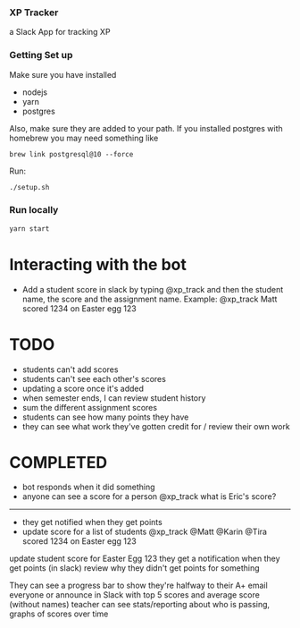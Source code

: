 ### XP Tracker

a Slack App for tracking XP

### Getting Set up

Make sure you have installed
- nodejs
- yarn
- postgres

Also, make sure they are added to your path. If you installed postgres with homebrew you may need something like
```
brew link postgresql@10 --force
```

Run:
```bash
./setup.sh
```

### Run locally
```bash
yarn start
```

# Interacting with the bot
- Add a student score in slack by typing @xp_track and then
the student name, the score and the assignment name.  Example:
@xp_track Matt scored 1234 on Easter egg 123


# TODO
- students can't add scores  
- students can't see each other's scores
- updating a score once it's added
- when semester ends, I can review student history
- sum the different assignment scores
- students can see how many points they have
- they can see what work they've gotten credit for / review their own work

# COMPLETED
- bot responds when it did something
- anyone can see a score for a person
    @xp_track what is Eric's score?

-----------

- they get notified when they get points
- update score for a list of students
    @xp_track @Matt @Karin @Tira scored 1234 on Easter egg 123

update student score for Easter Egg 123
they get a notification when they get points
(in slack) review why they didn't get points for something

They can see a progress bar to show they're halfway to their A+
email everyone or announce in Slack with top 5 scores and average score (without names)
teacher can see stats/reporting about who is passing, graphs of scores over time
